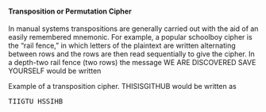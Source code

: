 <h4>Transposition or Permutation Cipher</h4>
<p>In manual systems transpositions are generally carried out with the aid of an easily remembered mnemonic. For example, a popular schoolboy cipher is the “rail fence,” in which letters of the plaintext are written alternating between rows and the rows are then read sequentially to give the cipher. In a depth-two rail fence (two rows) the message WE ARE DISCOVERED SAVE YOURSELF would be written

Example of a transposition cipher.
THISISGITHUB would be written as <pre>TIIGTU
                                      HSSIHB </pre></p>
